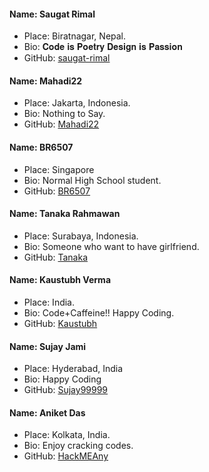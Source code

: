 #### Name: Saugat Rimal

- Place: Biratnagar, Nepal.
- Bio: 𝐂𝐨𝐝𝐞 𝐢𝐬 𝐏𝐨𝐞𝐭𝐫𝐲 𝐃𝐞𝐬𝐢𝐠𝐧 𝐢𝐬 𝐏𝐚𝐬𝐬𝐢𝐨𝐧
- GitHub: [saugat-rimal](https://github.com/saugat-rimal)


#### Name: Mahadi22

- Place: Jakarta, Indonesia.
- Bio: Nothing to Say.
- GitHub: [Mahadi22](https://github.com/mahadi22)

#### Name: BR6507

- Place: Singapore
- Bio: Normal High School student.
- GitHub: [BR6507](https://github.com/BudiRahmawan)

#### Name: Tanaka Rahmawan

- Place: Surabaya, Indonesia.
- Bio: Someone who want to have girlfriend.
- GitHub: [Tanaka](https://github.com/Tanakar65/)

#### Name: Kaustubh Verma

- Place: India.
- Bio: Code+Caffeine!! Happy Coding.
- GitHub: [Kaustubh](https://github.com/mekaustubh28)

#### Name: Sujay Jami

- Place: Hyderabad, India
- Bio: Happy Coding
- GitHub: [Sujay99999](https://github.com/Sujay99999)

#### Name: Aniket Das

- Place: Kolkata, India.
- Bio: Enjoy cracking codes.
- GitHub: [HackMEAny](https://github.com/HackMEAny)

